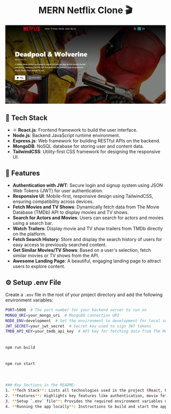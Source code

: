<h1 align="center">MERN Netflix Clone 🎬</h1>

![Demo App](/frontend/public/screenshot-for-readme.png)  <!-- Add a screenshot of your app to showcase the UI -->

## 🚀 Tech Stack
- ⚛️ **React.js**: Frontend framework to build the user interface.
- **Node.js**: Backend JavaScript runtime environment.
- **Express.js**: Web framework for building RESTful APIs on the backend.
- **MongoDB**: NoSQL database for storing user and content data.
- **TailwindCSS**: Utility-first CSS framework for designing the responsive UI.

## 🔐 Features
- **Authentication with JWT**: Secure login and signup system using JSON Web Tokens (JWT) for user authentication.
- **Responsive UI**: Mobile-first, responsive design using TailwindCSS, ensuring compatibility across devices.
- **Fetch Movies and TV Shows**: Dynamically fetch data from The Movie Database (TMDb) API to display movies and TV shows.
- **Search for Actors and Movies**: Users can search for actors and movies using a search bar.
- **Watch Trailers**: Display movie and TV show trailers from TMDb directly on the platform.
- **Fetch Search History**: Store and display the search history of users for easy access to previously searched content.
- **Get Similar Movies/TV Shows**: Based on a user's selection, fetch similar movies or TV shows from the API.
- **Awesome Landing Page**: A beautiful, engaging landing page to attract users to explore content.

## ⚙️ Setup .env File

Create a `.env` file in the root of your project directory and add the following environment variables:

```bash
PORT=5000  # The port number for your backend server to run on
MONGO_URI=your_mongo_uri  # MongoDB connection URI
NODE_ENV=development  # Set the environment to development for local setup
JWT_SECRET=your_jwt_secret  # Secret key used to sign JWT tokens
TMDB_API_KEY=your_tmdb_api_key  # API key for fetching data from The Movie Database (TMDb)


npm run build


npm run start



### Key Sections in the README:
1. **Tech Stack**: Lists all technologies used in the project (React, Node, Express, MongoDB, TailwindCSS).
2. **Features**: Highlights key features like authentication, movie fetching, and trailers.
3. **Setup `.env` file**: Provides the required environment variables needed to run the app.
4. **Running the app locally**: Instructions to build and start the app locally.
